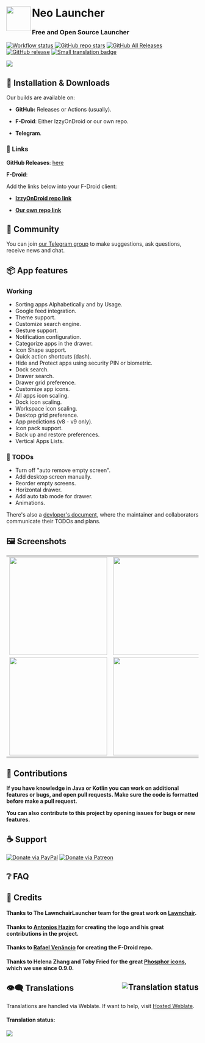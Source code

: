 # Neo Launcher <img title="" src="./fastlane/metadata/android/en-US/images/icon.png" align="left" width="64">

### Free and Open Source Launcher

[![Workflow status](https://github.com/NeoApplications/Neo-Launcher/actions/workflows/android.yml/badge.svg)](https://github.com/otakuhqz/Omega/actions/workflows/android.yml)
[![GitHub repo stars](https://img.shields.io/github/stars/NeoApplications/Neo-Launcher?style=flat)](https://github.com/NeoApplications/Neo-Launcher/stargazers)
[![GitHub All Releases](https://img.shields.io/github/downloads/NeoApplications/Neo-Launcher/total.svg)](https://github.com/NeoApplications/Neo-Launcher/releases/)
[![GitHub release](https://img.shields.io/github/v/release/NeoApplications/Neo-Launcher?display_name=tag)](https://github.com/NeoApplications/Neo-Launcher/releases/latest)
[![Small translation badge](https://hosted.weblate.org/widgets/omegalauncher/-/svg-badge.svg)](https://hosted.weblate.org/engage/omegalauncher/?utm_source=widget)

![](neo_banner.png)

## :floppy_disk: Installation & Downloads

Our builds are available on:

- **GitHub:** Releases or Actions (usually).

- **F-Droid**: Either IzzyOnDroid or our own repo.

- **Telegram**.

### :link: Links

**GitHub Releases**: [here](https://github.com/otakuhqz/Omega/releases)

**F-Droid**:

Add the links below into your F-Droid client:

- **[IzzyOnDroid repo link](https://apt.izzysoft.de/fdroid/repo?fingerprint=3BF0D6ABFEAE2F401707B6D966BE743BF0EEE49C2561B9BA39073711F628937A)**

- **[Our own repo link](https://raw.githubusercontent.com/nonaybay/newomega/master/fdroid/repo)**

## :thought_balloon: Community

You can join [our Telegram group](https://t.me/neo_launcher) to make suggestions, ask questions, receive news and chat.

## :package: App features

### Working

- Sorting apps Alphabetically and by Usage.
- Google feed integration.
- Theme support.
- Customize search engine.
- Gesture support.
- Notification configuration.
- Categorize apps in the drawer.
- Icon Shape support.
- Quick action shortcuts (dash).
- Hide and Protect apps using security PIN or biometric.
- Dock search.
- Drawer search.
- Drawer grid preference.
- Customize app icons.
- All apps icon scaling.
- Dock icon scaling.
- Workspace icon scaling.
- Desktop grid preference.
- App predictions (v8 - v9 only).
- Icon pack support.
- Back up and restore preferences.
- Vertical Apps Lists.

### :notebook: **TODOs**

- Turn off "auto remove empty screen".
- Add desktop screen manually.
- Reorder empty screens.
- Horizontal drawer.
- Add auto tab mode for drawer.
- Animations.

There's also a [devloper's document](DEVDOC.md), where the maintainer and collaborators communicate their TODOs and plans.

## :framed_picture: Screenshots

<table>
    <tr>
        <td><img src="https://raw.githubusercontent.com/otakuhqz/Omega/omega-11/snapshots/omega1.jpg" alt="" width="256"></td>
        <td><img src="https://raw.githubusercontent.com/otakuhqz/Omega/master/snapshots/omega2.jpg" alt="" width="256"></td>
        <td><img src="https://raw.githubusercontent.com/otakuhqz/Omega/omega-11/snapshots/omega3.jpg" alt="" width="256"></td>
        <td><img src="https://raw.githubusercontent.com/otakuhqz/Omega/master/snapshots/omega4.jpg" alt="" width="256"></td>
    </tr>
    <tr>
        <td><img src="https://raw.githubusercontent.com/otakuhqz/Omega/omega-11/snapshots/omega5.jpg" alt="" width="256"></td>
        <td><img src="https://raw.githubusercontent.com/otakuhqz/Omega/master/snapshots/omega6.jpg" alt="" width="256"></td>
        <td><img src="https://raw.githubusercontent.com/otakuhqz/Omega/master/snapshots/omega7.jpg" alt="" width="256"></td>
        <td><img src="https://raw.githubusercontent.com/otakuhqz/Omega/master/snapshots/omega8.jpg" alt="" width="256"></td>
    </tr>
</table>

## :raised_hands: Contributions

**If you have knowledge in Java or Kotlin you can work on additional features or bugs, and open pull requests. Make sure the code is formatted before make a pull request.**

**You can also contribute to this project by opening issues for bugs or new features.**

## :coffee: Support

<a href="https://www.paypal.com/paypalme/omegalauncher"><img src="https://img.shields.io/badge/Paypal-Donate-blue?style=for-the-badge&logo=paypal" alt="Donate via PayPal"/></a>
<a href="https://www.patreon.com/omegalauncher"><img src="https://img.shields.io/badge/Patreon-Donate-blue?style=for-the-badge&logo=patreon" alt="Donate via Patreon"/></a>

## :grey_question: FAQ

## :page_facing_up: Credits

#### Thanks to The LawnchairLauncher team for the great work on [Lawnchair](https://github.com/LawnchairLauncher/lawnchair).

#### Thanks to [Antonios Hazim](https://github.com/machiav3lli) for creating the logo and his great contributions in the project.

#### Thanks to [Rafael Venâncio](https://github.com/nonaybay) for creating the F-Droid repo.

#### Thanks to Helena Zhang and Toby Fried for the great [Phosphor icons](https://phosphoricons.com), which we use since 0.9.0.

## :eye_speech_bubble: Translations [<img align="right" src="https://hosted.weblate.org/widgets/omegalauncher/-/287x66-white.png" alt="Translation status" />](https://hosted.weblate.org/engage/omegalauncher/?utm_source=widget)

Translations are handled via Weblate. If want to help, visit [Hosted Weblate](https://hosted.weblate.org/projects/omegalauncher).

#### **Translation status:**

<img src="https://hosted.weblate.org/widgets/omegalauncher/-/multi-auto.svg" />
